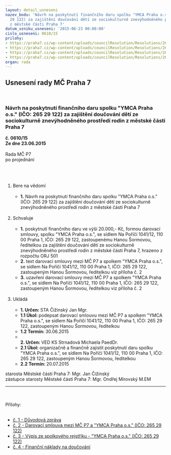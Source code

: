 ```yaml
---
layout: detail_usneseni
nazev_bodu: 'Návrh na poskytnutí finančního daru spolku "YMCA Praha o.s." (IČO: 265
  29 122) za zajištění doučování dětí ze sociokulturně znevýhodněného prostředí rodin
  z městské části Praha 7'
datum_vzniku_usneseni: '2015-06-23 00:00:00'
cislo_usneseni: 0610/15
prilohy:
- https://praha7.cz/wp-content/uploads/councilResolution/Resolutions/26239/610_15_pril1.doc
- https://praha7.cz/wp-content/uploads/councilResolution/Resolutions/26239/40-15-darovaci_smlouva_ymca_doucovani_cerven_2015.doc
- https://praha7.cz/wp-content/uploads/councilResolution/Resolutions/26239/610_15_pril3.pdf
- https://praha7.cz/wp-content/uploads/councilResolution/Resolutions/26239/40-15-dou%c4%8dov%c3%a1n%c3%ad_2015_-_kalkulace_shrnut%c3%ad.pdf
organ: rada
---
```

<div id="ucUsn_pList" class="usn">
	<span><h2>Usnesení rady MČ Praha 7 </h2>
<br></span><div class="standBody">
<span><h3>Návrh na poskytnutí finančního daru spolku "YMCA Praha o.s." (IČO: 265 29 122) za zajištění doučování dětí ze sociokulturně znevýhodněného prostředí rodin z městské části Praha 7</h3></span><div class="center">
		<strong>č. 0610/15</strong><br>
	</div>
<div class="center">
		<strong>Ze dne 23.06.2015</strong><br><br>
	</div>Rada MČ P7<br>po projednání<br><br><br><ol>
<br><li>Bere na vědomí <br><ul>
<br><li>
<strong>1.</strong> Návrh na poskytnutí finančního daru spolku "YMCA Praha o.s." (IČO: 265 29 122) za zajištění doučování dětí ze sociokulturně znevýhodněného prostředí rodin z městské části Praha 7</li>
</ul>
<br>
</li>
<li>Schvaluje <br><ul>
<br><li>
<strong>1.</strong> poskytnutí finančního daru ve výši 20.000,- Kč, formou darovací smlouvy, spolku "YMCA Praha o.s.", se sídlem Na Poříčí 1041/12, 110 00 Praha 1, IČO: 265 29 122, zastoupenému Hanou Šormovou, ředitelkou za zajištění doučování dětí ze sociokulturně znevýhodněného prostředí rodin z městské části Praha 7, hrazeno z rozpočtu ORJ 501 <br>
</li>
<li>
<strong>2.</strong> text darovací smlouvy mezi MČ P7 a spolkem "YMCA Praha o.s.", se sídlem Na Poříčí 1041/12, 110 00 Praha 1, IČO: 265 29 122, zastoupeným Hanou Šormovou, ředitelkou viz příloha č. 2 <br>
</li>
<li>
<strong>3.</strong> uzavření darovací smlouvy mezi MČ P7 a spolkem "YMCA Praha o.s.", se sídlem Na Poříčí 1041/12, 110 00 Praha 1, IČO: 265 29 122, zastoupeným Hanou Šormovou, ředitelkou viz příloha č. 2</li>
</ul>
<br>
</li>
<li>Ukládá <br><ul>
<br><li>
<strong>1. Určen: </strong>STA Čižinský Jan Mgr. <br>
</li>
<li>
<strong>1.1 Úkol: </strong>podepsat darovací smlouvu mezi MČ P7 a spolkem "YMCA Praha o.s.", se sídlem Na Poříčí 1041/12, 110 00 Praha 1, IČO: 265 29 122, zastoupeným Hanou Šormovou, ředitelkou <br>
</li>
<li>
<strong>1.2 Termín: </strong>30.06.2015 <br>
</li>
<li>
<strong><br>2. Určen: </strong>VED KS Strnadová Michaela PaedDr. <br>
</li>
<li>
<strong>2.1 Úkol: </strong>organizačně a finančně zajistit poskytnutí daru spolku "YMCA Praha o.s.", se sídlem Na Poříčí 1041/12, 110 00 Praha 1, IČO: 265 29 122, zastoupeným Hanou Šormovou, ředitelkou <br>
</li>
<li>
<strong>2.2 Termín: </strong>20.07.2015</li>
</ul>
</li>
</ol>starosta Městské části Praha 7: Mgr. Jan Čižinský<br>zástupce starosty Městské části Praha 7: Mgr. Ondřej Mirovský M.EM <br><hr>
<br><br>Přílohy: <br><ul>
<br><li>
<a href="/zdroj.aspx?typ=4&amp;Id=64544&amp;sh=-348159659" target="_blank" title="Odkaz na soubor - 24 kB - nové okno">č. 1 - Důvodová zpráva</a> <br>
</li>
<li>
<a href="/zdroj.aspx?typ=4&amp;id=64466&amp;sh=-1342007819" target="_blank" title="Odkaz na soubor - 46 kB - nové okno">č. 2 - Darovací smlouva mezi MČ P7 a "YMCA Praha o.s." (IČO: 265 29 122)</a> <br>
</li>
<li>
<a href="/zdroj.aspx?typ=4&amp;Id=64545&amp;sh=-348258955" target="_blank" title="Odkaz na soubor - 50,2 kB - nové okno">č. 3 - Výpis ze spolkového rejstříku - "YMCA Praha o.s." (IČO: 265 29 122)</a> <br>
</li>
<li><a href="/zdroj.aspx?typ=4&amp;id=64468&amp;sh=-1341517771" target="_blank" title="Odkaz na soubor - 116 kB - nové okno">č. 4 - Finanční náklady na doučování </a></li>
</ul>
</div>
</div>